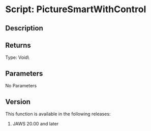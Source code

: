 # Script: PictureSmartWithControl

## Description

## Returns

Type: Void\

## Parameters

No Parameters

## Version

This function is available in the following releases:

1.  JAWS 20.00 and later
